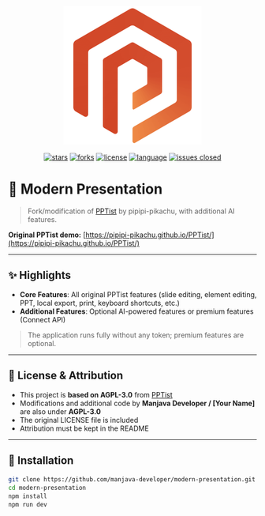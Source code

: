 <p align="center">
    <img src='/public/logo.png' alt="Logo" />
</p>

<p align="center">
    <a href="https://github.com/manjava-developer/modern-presentation/stargazers" target="_blank"><img src="https://img.shields.io/github/stars/manjava-developer/modern-presentation?logo=github" alt="stars" /></a>
    <a href="https://github.com/manjava-developer/modern-presentation/network/members" target="_blank"><img src="https://img.shields.io/github/forks/manjava-developer/modern-presentation?logo=github" alt="forks" /></a>
    <a href="https://github.com/manjava-developer/modern-presentation/blob/master/LICENSE" target="_blank"><img src="https://img.shields.io/github/license/manjava-developer/modern-presentation?color=%232DCE89&logo=github" alt="license" /></a>
    <a href="https://www.typescriptlang.org" target="_blank"><img src="https://img.shields.io/badge/language-TypeScript-blue.svg" alt="language"></a>
    <a href="https://github.com/manjava-developer/modern-presentation/issues" target="_blank"><img src="https://img.shields.io/github/issues-closed/manjava-developer/modern-presentation.svg" alt="issues closed"></a>
</p>

# 🎨 Modern Presentation
> Fork/modification of [PPTist](https://github.com/pipipi-pikachu/PPTist) by pipipi-pikachu, with additional AI features.

**Original PPTist demo:** [https://pipipi-pikachu.github.io/PPTist/](https://pipipi-pikachu.github.io/PPTist/)

---

## ✨ Highlights
- **Core Features**: All original PPTist features (slide editing, element editing, PPT, local export, print, keyboard shortcuts, etc.)
- **Additional Features**: Optional AI-powered features or premium features (Connect API)

> The application runs fully without any token; premium features are optional.

---

## 📌 License & Attribution
- This project is **based on AGPL-3.0** from [PPTist](https://github.com/pipipi-pikachu/PPTist)
- Modifications and additional code by **Manjava Developer / [Your Name]** are also under **AGPL-3.0**
- The original LICENSE file is included
- Attribution must be kept in the README

---

## 🚀 Installation
```bash
git clone https://github.com/manjava-developer/modern-presentation.git
cd modern-presentation
npm install
npm run dev